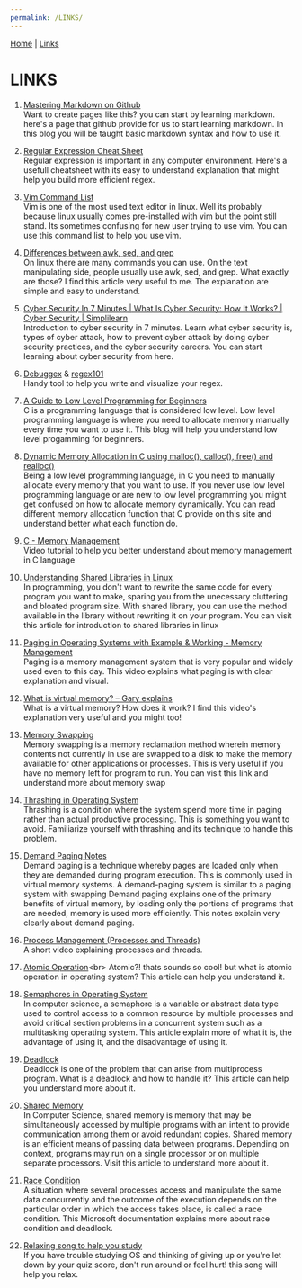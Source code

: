 ```yaml
---
permalink: /LINKS/
---
```


[Home](/os212) | [Links](/os212/LINKS/)

# LINKS

1. [Mastering Markdown on Github](https://guides.github.com/features/mastering-markdown/)<br>
Want to create pages like this? you can start by learning markdown. here's a page that github provide for us to start learning markdown. In this blog you will be taught basic markdown syntax and how to use it.

2. [Regular Expression Cheat Sheet](https://developer.mozilla.org/en-US/docs/Web/JavaScript/Guide/Regular_Expressions/Cheatsheet)<br>
Regular expression is important in any computer environment. Here's a usefull cheatsheet with its easy to understand explanation that might help you build more efficient regex.

3. [Vim Command List](https://vim.rtorr.com/)<br>
Vim is one of the most used text editor in linux. Well its probably because linux usually comes pre-installed with vim but the point still stand. Its sometimes confusing for new user trying to use vim. You can use this command list to help you use vim.

4. [Differences between awk, sed, and grep](https://www.baeldung.com/linux/grep-sed-awk-differences)<br>
On linux there are many commands you can use. On the text manipulating side, people usually use awk, sed, and grep. What exactly are those? I find this article very useful to me. The explanation are simple and easy to understand.

5. [Cyber Security In 7 Minutes | What Is Cyber Security: How It Works? | Cyber Security | Simplilearn](https://youtu.be/inWWhr5tnEA)<br>
Introduction to cyber security in 7 minutes. Learn what cyber security is, types of cyber attack, how to prevent cyber attack by doing cyber security practices, and the cyber security careers. You can start learning about cyber security from here.

6. [Debuggex](https://www.debuggex.com/) & [regex101](https://regex101.com/)<br>
Handy tool to help you write and visualize your regex.

7. [A Guide to Low Level Programming for Beginners](https://www.coursereport.com/blog/a-guide-to-low-level-programming-for-beginners)<br>
C is a programming language that is considered low level. Low level programming language is where you need to allocate memory manually every time you want to use it. This blog will help you understand low level progamming for beginners.

8. [Dynamic Memory Allocation in C using malloc(), calloc(), free() and realloc()](https://www.geeksforgeeks.org/dynamic-memory-allocation-in-c-using-malloc-calloc-free-and-realloc/)<br>
Being a low level programming language, in C you need to manually allocate every memory that you want to use. If you never use low level programming language or are new to low level programming you might get confused on how to allocate memory dynamically. You can read different memory allocation function that C provide on this site and understand better what each function do.

9. [C - Memory Management](https://youtu.be/734IQSAkww4)<br>
Video tutorial to help you better understand about memory management in C language

10. [Understanding Shared Libraries in Linux](https://www.tecmint.com/understanding-shared-libraries-in-linux/)<br>
In programming, you don't want to rewrite the same code for every program you want to make, sparing you from the unecessary cluttering and bloated program size. With shared library, you can use the method available in the library without rewriting it on your program. You can visit this article for introduction to shared libraries in linux

11. [Paging in Operating Systems with Example & Working - Memory Management](https://youtu.be/pJ6qrCB8pDw)<br>
Paging is a memory management system that is very popular and widely used even to this day. This video explains what paging is with clear explanation and visual.

12. [What is virtual memory? – Gary explains](https://youtu.be/2quKyPnUShQ)<br>
What is a virtual memory? How does it work? I find this video's explanation very useful and you might too!

13. [Memory Swapping](https://www.techopedia.com/definition/30467/memory-swapping)<br>
Memory swapping is a memory reclamation method wherein memory contents not currently in use are swapped to a disk to make the memory available for other applications or processes. This is very useful if you have no memory left for program to run. You can visit this link and understand more about memory swap

14. [Thrashing in Operating System](https://www.studytonight.com/operating-system/thrashing-in-operating-system)<br>
Thrashing is a condition where the system spend more time in paging rather than actual productive processing. This is something you want to avoid. Familiarize yourself with thrashing and its technique to handle this problem.

15. [Demand Paging Notes](http://lass.cs.umass.edu/~shenoy/courses/fall13/lectures/Lec14_notes.pdf)<br>
Demand paging is a technique whereby pages are loaded only when they are demanded during program execution. This is commonly used in virtual memory systems. A demand-paging system is similar to a paging system with swapping Demand paging explains one of the primary benefits of virtual memory, by loading only the portions of programs that are needed, memory is used more efficiently. This notes explain very clearly about demand paging.

16. [Process Management (Processes and Threads)](https://youtu.be/OrM7nZcxXZU)<br>
A short video explaining processes and threads.

17. [Atomic Operation](https://www.techopedia.com/definition/3466/atomic-operation#:~:text=Explains%20Atomic%20Operation-,What%20Does%20Atomic%20Operation%20Mean%3F,systems%20and%20parallel%20processing%20systems.)<br>
Atomic?! thats sounds so cool! but what is atomic operation in operating system? This article can help you understand it.

18. [Semaphores in Operating System](https://www.tutorialspoint.com/semaphores-in-operating-system)<br>
In computer science, a semaphore is a variable or abstract data type used to control access to a common resource by multiple processes and avoid critical section problems in a concurrent system such as a multitasking operating system. This article explain more of what it is, the advantage of using it, and the disadvantage of using it.

19. [Deadlock](https://www.geeksforgeeks.org/introduction-of-deadlock-in-operating-system/)<br>
Deadlock is one of the problem that can arise from multiprocess program. What is a deadlock and how to handle it? This article can help you understand more about it.

20. [Shared Memory](https://www.tutorialspoint.com/inter_process_communication/inter_process_communication_shared_memory.htm)<br>
In Computer Science, shared memory is memory that may be simultaneously accessed by multiple programs with an intent to provide communication among them or avoid redundant copies. Shared memory is an efficient means of passing data between programs. Depending on context, programs may run on a single processor or on multiple separate processors. Visit this article to understand more about it.

21. [Race Condition](https://docs.microsoft.com/en-us/troubleshoot/dotnet/visual-basic/race-conditions-deadlocks)<br>
A situation where several processes access and manipulate the same data concurrently and the outcome of the execution depends on the particular order in which the access takes place, is called a race condition. This Microsoft documentation explains more about race condition and deadlock.

22. [Relaxing song to help you study](https://youtu.be/dQw4w9WgXcQ)<br>
If you have trouble studying OS and thinking of giving up or you're let down by your quiz score, don't run around or feel hurt! this song will help you relax.
